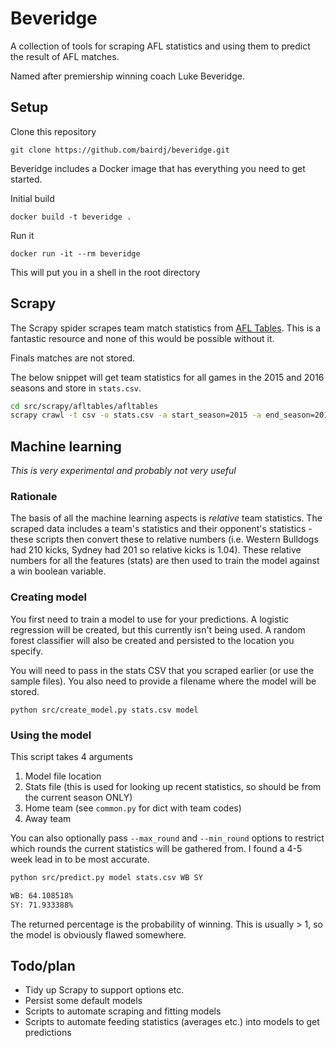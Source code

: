 # Beveridge

A collection of tools for scraping AFL statistics and using them to predict the result of AFL matches.

Named after premiership winning coach Luke Beveridge.

## Setup
Clone this repository

`git clone https://github.com/bairdj/beveridge.git`

Beveridge includes a Docker image that has everything you need to get started.

Initial build

`docker build -t beveridge .`

Run it

`docker run -it --rm beveridge`

This will put you in a shell in the root directory

## Scrapy

The Scrapy spider scrapes team match statistics from [AFL Tables](http://afltables.com/afl/afl_index.html).
This is a fantastic resource and none of this would be possible without it.

Finals matches are not stored.

The below snippet will get team statistics for all games in the 2015 and 2016 seasons
and store in `stats.csv`.

```bash
cd src/scrapy/afltables/afltables
scrapy crawl -t csv -o stats.csv -a start_season=2015 -a end_season=2016 stats
```

## Machine learning
*This is very experimental and probably not very useful*

### Rationale
The basis of all the machine learning aspects is *relative* team statistics. The scraped data
includes a team's statistics and their opponent's statistics - these scripts then convert these to
relative numbers (i.e. Western Bulldogs had 210 kicks, Sydney had 201 so relative kicks is 1.04).
These relative numbers for all the features (stats) are then used to train the model against a 
win boolean variable.

### Creating model
You first need to train a model to use for your predictions. A logistic regression will be
created, but this currently isn't being used. A random forest classifier will also be created and persisted
to the location you specify.

You will need to pass in the stats CSV that you scraped earlier (or use the sample files). You also need to provide
a filename where the model will be stored.

```
python src/create_model.py stats.csv model
```
### Using the model

This script takes 4 arguments
1. Model file location
2. Stats file (this is used for looking up recent statistics, so should be from the current season ONLY)
3. Home team (see `common.py` for dict with team codes)
4. Away team

You can also optionally pass `--max_round` and `--min_round` options to restrict which
rounds the current statistics will be gathered from. I found a 4-5 week lead in to be most accurate.

```bash
python src/predict.py model stats.csv WB SY

WB: 64.108518%
SY: 71.933388%
```

The returned percentage is the probability of winning. This is usually > 1, so the model is
obviously flawed somewhere.

## Todo/plan
* Tidy up Scrapy to support options etc.
* Persist some default models
* Scripts to automate scraping and fitting models
* Scripts to automate feeding statistics (averages etc.) into models to get predictions